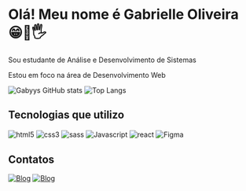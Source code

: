 <h1>Olá! Meu nome é Gabrielle Oliveira 😁🙋🖐️</h1>

<p>Sou estudante de Análise e Desenvolvimento de Sistemas</p>
<p>Estou em foco na área de Desenvolvimento Web</p>

![Gabyys GitHub stats](https://github-readme-stats.vercel.app/api?username=GabyysBrito&show_icons=true&theme=radical)
![Top Langs](https://github-readme-stats.vercel.app/api/top-langs/?username=GabyysBrito&layout=compact&theme=radical)

<h2>Tecnologias que utilizo</h2>

<div style="display: inline_block">
  <img align="center" alt="html5" src="https://img.shields.io/badge/HTML5-E34F26?style=for-the-badge&logo=html5&logoColor=white"/>
  <img align="center" alt="css3" src="https://img.shields.io/badge/CSS3-1572B6?style=for-the-badge&logo=css3&logoColor=white"/>
  <img align="center" alt="sass" src="https://img.shields.io/badge/Sass-CC6699?style=for-the-badge&logo=sass&logoColor=white"/>
  <img align="center" alt="Javascript" src="https://img.shields.io/badge/JavaScript-F7DF1E?style=for-the-badge&logo=javascript&logoColor=black"/>
  <img align="center" alt="react" src="https://camo.githubusercontent.com/3467eb8e0dc6bdaa8fa6e979185d371ab39c105ec7bd6a01048806b74378d24c/68747470733a2f2f696d672e736869656c64732e696f2f62616467652f52656163742d3230323332413f7374796c653d666f722d7468652d6261646765266c6f676f3d7265616374266c6f676f436f6c6f723d363144414642"/>
  <img align="center" alt="Figma" src="https://img.shields.io/badge/Figma-F24E1E?style=for-the-badge&logo=figma&logoColor=white"/>
</div>

<h2>Contatos</h2>

[![Blog](https://img.shields.io/badge/Gmail-D14836?style=for-the-badge&logo=gmail&logoColor=white)]()
[![Blog](https://img.shields.io/badge/LinkedIn-0077B5?style=for-the-badge&logo=linkedin&logoColor=white)](www.linkedin.com/in/gabrielle-oliveira-4b3504249)
